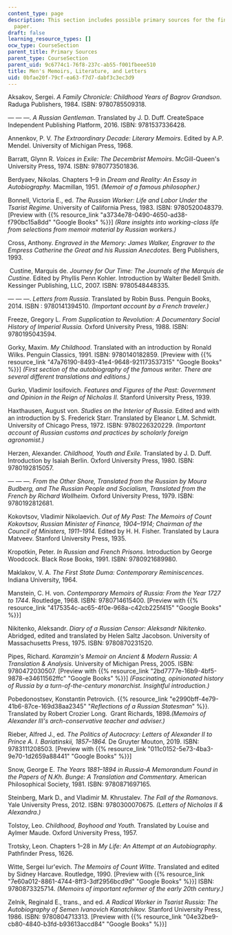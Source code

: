 ```yaml
---
content_type: page
description: This section includes possible primary sources for the final research
  paper.
draft: false
learning_resource_types: []
ocw_type: CourseSection
parent_title: Primary Sources
parent_type: CourseSection
parent_uid: 9c6774c1-76f8-237c-ab55-f001fbeee510
title: Men's Memoirs, Literature, and Letters
uid: 0bfae20f-79cf-ea63-f7d7-dabf3c3ec3d9
---
```

Aksakov, Sergei. *A Family Chronicle: Childhood Years of Bagrov Grandson*. Raduga Publishers, 1984. ISBN: 9780785509318.

— — —. *A Russian Gentleman*. Translated by J. D. Duff. CreateSpace Independent Publishing Platform, 2016. ISBN: 9781537336428.

Annenkov, P. V. *The Extraordinary Decade: Literary Memoirs*. Edited by A.P. Mendel. University of Michigan Press, 1968.

Barratt, Glynn R. *Voices in Exile: The Decembrist Memoirs*. McGill-Queen's University Press, 1974. ISBN: 9780773501836.

Berdyaev, Nikolas. Chapters 1–9 in *Dream and Reality: An Essay in Autobiography.* Macmillan, 1951. *(Memoir of a famous philosopher.)*

Bonnell, Victoria E., ed. *The Russian Worker: Life and Labor Under the Tsarist Regime.* University of California Press, 1983. ISBN: 9780520048379. \[Preview with {{% resource_link "a3734e78-0490-4650-ad38-f790bc15a8dd" "Google Books" %}}\] *(Rare insights into working-class life from selections from memoir material by Russian workers.)*

Cross, Anthony. *Engraved in the Memory: James Walker, Engraver to the Empress Catherine the Great and his Russian Anecdotes.* Berg Publishers, 1993.

 Custine, Marquis de. *Journey for Our Time: The Journals of the Marquis de Custine*. Edited by Phyllis Penn Kohler. Introduction by Walter Bedell Smith. Kessinger Publishing, LLC, 2007. ISBN: 9780548448335.

— — —. *Letters from Russia*. Translated by Robin Buss. Penguin Books, 2014. ISBN : 9780141394510. *(Important account by a French traveler.)*

Freeze, Gregory L. *From Supplication to Revolution: A Documentary Social History of Imperial Russia.* Oxford University Press, 1988. ISBN: 9780195043594.

Gorky, Maxim. *My Childhood*. Translated with an introduction by Ronald Wilks. Penguin Classics, 1991. ISBN: 9780140182859. \[Preview with {{% resource_link "47a76190-8493-41e4-9648-921173537315" "Google Books" %}}\] *(First section of the autobiography of the famous writer. There are several different translations and editions.)*

Gurko, Vladimir Iosifovich. *Features and Figures of the Past: Government and Opinion in the Reign of Nicholas II.* Stanford University Press, 1939.

Haxthausen, August von. *Studies on the Interior of Russia*. Edited and with an introduction by S. Frederick Starr. Translated by Eleanor L.M. Schmidt. University of Chicago Press, 1972. ISBN: 9780226320229. *(Important account of Russian customs and practices by scholarly foreign agronomist.)*

Herzen, Alexander. *Childhood, Youth and Exile.* Translated by J. D. Duff. Introduction by Isaiah Berlin. Oxford University Press, 1980. ISBN: 9780192815057.

*— — —. From the Other Shore, Translated from the Russian by Moura Budberg, and The Russian People and Socialism, Translated from the French by Richard Wollheim.* Oxford University Press, 1979. ISBN: 9780192812681.

Kokovtsov, Vladimir Nikolaevich. *Out of My Past: The Memoirs of Count Kokovtsov, Russian Minister of Finance, 1904–1914; Chairman of the Council of Ministers, 1911–1914.* Edited by H. H. Fisher. Translated by Laura Matveev. Stanford University Press, 1935.

Kropotkin, Peter. *In Russian and French Prisons*. Introduction by George Woodcock. Black Rose Books, 1991. ISBN: 9780921689980.

Maklakov, V. A. *The First State Duma: Contemporary Reminiscences*. Indiana University, 1964.

Manstein, C. H. von. *Contemporary Memoirs of Russia: From the Year 1727 to 1744*. Routledge, 1968. ISBN: 9780714615400. \[Preview with {{% resource_link "4175354c-ac65-4f0e-968a-c42cb225f415" "Google Books" %}}\]

Nikitenko, Aleksandr. *Diary of a Russian Censor: Aleksandr Nikitenko*. Abridged, edited and translated by Helen Saltz Jacobson. University of Massachusetts Press, 1975. ISBN: 9780870231520. 

Pipes, Richard. *Karamzin's Memoir on Ancient & Modern Russia: A Translation & Analysis*. University of Michigan Press, 2005. ISBN: 9780472030507. \[Preview with {{% resource_link "2bd7777e-16b9-4bf5-9878-e34611562ffc" "Google Books" %}}\] *(Fascinating, opinionated history of Russia by a turn-of-the-century monarchist. Insightful introduction.)*

Pobedonostsev, Konstantin Petrovich. {{% resource_link "e2990bff-4e79-41b6-87ce-169d38aa2345" "*Reflections of a Russian Statesman*" %}}*.* Translated by Robert Crozier Long.  Grant Richards, 1898.*(Memoirs of Alexander III's arch-conservative teacher and adviser.)*

Rieber, Alfred J., ed. *The Politics of Autocracy: Letters of Alexander II to Prince A. I. Bariatinskii, 1857–1864.* De Gruyter Mouton, 2019. ISBN: 9783111208503. \[Preview with {{% resource_link "011c0152-5e73-4ba3-9e70-1d2659a88441" "Google Books" %}}\]

Snow, George E. *The Years 1881­–1894 in Russia­­-A Memorandum Found in the Papers of N.Kh. Bunge: A Translation and Commentary.* American Philosophical Society, 1981. ISBN: 9780871697165.

Steinberg, Mark D., and Vladimir M. Khrustalev. *The Fall of the Romanovs*. Yale University Press, 2012. ISBN: 9780300070675. *(Letters of Nicholas II & Alexandra.)*

Tolstoy, Leo. *Childhood, Boyhood and Youth.* Translated by Louise and Aylmer Maude. Oxford University Press, 1957.

Trotsky, Leon. Chapters 1­–28 in *My Life: An Attempt at an Autobiography*. Pathfinder Press, 1626.

Witte, Sergei Iur'evich. *The Memoirs of Count Witte*. Translated and edited by Sidney Harcave. Routledge, 1990. \[Preview with {{% resource_link "7e60a012-8861-4744-8ff3-3df2956bcd9d" "Google Books" %}}\] ISBN: 9780873325714. *(Memoirs of important reformer of the early 20th century.)*

Zelnik, Reginald E., trans., and ed. *A Radical Worker in Tsarist Russia: The Autobiography of Semen Ivanovich Kanatchikov.* Stanford University Press, 1986. ISBN: 9780804713313. \[Preview with {{% resource_link "04e32be9-cb80-4840-b3fd-b93613accd84" "Google Books" %}}\]